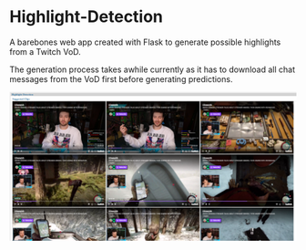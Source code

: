 # Highlight-Detection

 A barebones web app created with Flask to generate possible highlights from a Twitch VoD.
 
 The generation process takes awhile currently as it has to download all chat messages from the VoD first before generating predictions.

![Example Clips](./demo/Example%20Clips.png)
